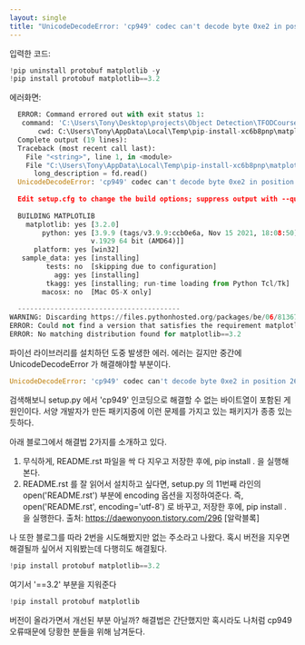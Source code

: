 ```yaml
---
layout: single
title: "UnicodeDecodeError: 'cp949' codec can't decode byte 0xe2 in position 2619: illegal multibyte sequence 해결하기"
---
```


입력한 코드:
```py
!pip uninstall protobuf matplotlib -y
!pip install protobuf matplotlib==3.2
```

에러화면:
```py
  ERROR: Command errored out with exit status 1:
   command: 'C:\Users\Tony\Desktop\projects\Object Detection\TFODCourse\tfod\Scripts\python.exe' -c 'import io, os, sys, setuptools, tokenize; sys.argv[0] = '"'"'C:\\Users\\Tony\\AppData\\Local\\Temp\\pip-install-xc6b8pnp\\matplotlib_54afa5e210db4f558ba3402f7498a8eb\\setup.py'"'"'; __file__='"'"'C:\\Users\\Tony\\AppData\\Local\\Temp\\pip-install-xc6b8pnp\\matplotlib_54afa5e210db4f558ba3402f7498a8eb\\setup.py'"'"';f = getattr(tokenize, '"'"'open'"'"', open)(__file__) if os.path.exists(__file__) else io.StringIO('"'"'from setuptools import setup; setup()'"'"');code = f.read().replace('"'"'\r\n'"'"', '"'"'\n'"'"');f.close();exec(compile(code, __file__, '"'"'exec'"'"'))' egg_info --egg-base 'C:\Users\Tony\AppData\Local\Temp\pip-pip-egg-info-o4js_upf'
       cwd: C:\Users\Tony\AppData\Local\Temp\pip-install-xc6b8pnp\matplotlib_54afa5e210db4f558ba3402f7498a8eb\
  Complete output (19 lines):
  Traceback (most recent call last):
    File "<string>", line 1, in <module>
    File "C:\Users\Tony\AppData\Local\Temp\pip-install-xc6b8pnp\matplotlib_54afa5e210db4f558ba3402f7498a8eb\setup.py", line 229, in <module>
      long_description = fd.read()
  UnicodeDecodeError: 'cp949' codec can't decode byte 0xe2 in position 2619: illegal multibyte sequence
  
  Edit setup.cfg to change the build options; suppress output with --quiet.
  
  BUILDING MATPLOTLIB
    matplotlib: yes [3.2.0]
        python: yes [3.9.9 (tags/v3.9.9:ccb0e6a, Nov 15 2021, 18:08:50) [MSC
                    v.1929 64 bit (AMD64)]]
      platform: yes [win32]
   sample_data: yes [installing]
         tests: no  [skipping due to configuration]
           agg: yes [installing]
         tkagg: yes [installing; run-time loading from Python Tcl/Tk]
        macosx: no  [Mac OS-X only]
  
  ----------------------------------------
WARNING: Discarding https://files.pythonhosted.org/packages/be/06/81367951cc50695830482eacefdc8289c68770db166a4d4283e7eac22dee/matplotlib-3.2.0.tar.gz#sha256=651d76daf9168250370d4befb09f79875daa2224a9096d97dfc3ed764c842be4 (from https://pypi.org/simple/matplotlib/) (requires-python:>=3.6). Command errored out with exit status 1: python setup.py egg_info Check the logs for full command output.
ERROR: Could not find a version that satisfies the requirement matplotlib==3.2 (from versions: 0.86, 0.86.1, 0.86.2, 0.91.0, 0.91.1, 1.0.1, 1.1.0, 1.1.1, 1.2.0, 1.2.1, 1.3.0, 1.3.1, 1.4.0, 1.4.1rc1, 1.4.1, 1.4.2, 1.4.3, 1.5.0, 1.5.1, 1.5.2, 1.5.3, 2.0.0b1, 2.0.0b2, 2.0.0b3, 2.0.0b4, 2.0.0rc1, 2.0.0rc2, 2.0.0, 2.0.1, 2.0.2, 2.1.0rc1, 2.1.0, 2.1.1, 2.1.2, 2.2.0rc1, 2.2.0, 2.2.2, 2.2.3, 2.2.4, 2.2.5, 3.0.0rc2, 3.0.0, 3.0.1, 3.0.2, 3.0.3, 3.1.0rc1, 3.1.0rc2, 3.1.0, 3.1.1, 3.1.2, 3.1.3, 3.2.0rc1, 3.2.0rc3, 3.2.0, 3.2.1, 3.2.2, 3.3.0rc1, 3.3.0, 3.3.1, 3.3.2, 3.3.3, 3.3.4, 3.4.0rc1, 3.4.0rc2, 3.4.0rc3, 3.4.0, 3.4.1, 3.4.2, 3.4.3, 3.5.0b1, 3.5.0rc1, 3.5.0, 3.5.1)
ERROR: No matching distribution found for matplotlib==3.2
```

파이선 라이브러리를 설치하던 도중 발생한 에러.
에러는 길지만 중간에 UnicodeDecodeError 가 해결해야할 부분이다.
```py
UnicodeDecodeError: 'cp949' codec can't decode byte 0xe2 in position 2619: illegal multibyte sequence
```

검색해보니 setup.py 에서 'cp949' 인코딩으로 해결할 수 없는 바이트열이 포함된 게 원인이다.
서양 개발자가 만든 패키지중에 이런 문제를 가지고 있는 패키지가 종종 있는 듯하다.

아래 블로그에서 해결법 2가지를 소개하고 있다.

1. 무식하게, README.rst 파일을 싹 다 지우고 저장한 후에, pip install . 을 실행해 본다.
2. README.rst 를 잘 읽어서 설치하고 싶다면, setup.py 의 11번째 라인의 open('README.rst') 부분에 encoding 옵션을 지정하여준다. 즉, open('README.rst', encoding='utf-8') 로 바꾸고, 저장한 후에, pip install . 을 실행한다.
출처: https://daewonyoon.tistory.com/296 [알락블록]

나 또한 블로그를 따라 2번을 시도해봤지만 없는 주소라고 나왔다.
혹시 버전을 지우면 해결될까 싶어서 지워봤는데 다행히도 해결됬다.
```py
!pip install protobuf matplotlib==3.2
```
여기서 '==3.2' 부분을 지워준다

```py
!pip install protobuf matplotlib
```
버전이 올라가면서 개선된 부분 아닐까?
해결법은 간단했지만 혹시라도 나처럼 cp949 오류때문에 당황한 분들을 위해 남겨둔다.